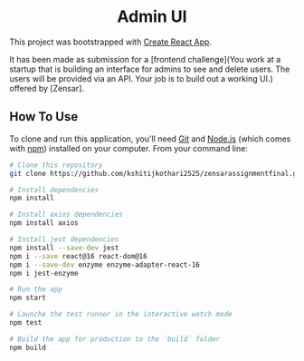 <h1 align="center">Admin UI</h1>

This project was bootstrapped with [Create React App](https://github.com/facebook/create-react-app).

It has been made as submission for a [frontend challenge](You work at a startup that is building an interface for admins to see and delete users. The users will be provided via an API. Your job is to build out a working UI.) offered by [Zensar].

## How To Use

To clone and run this application, you'll need [Git](https://github.com) and [Node.js](https://nodejs.org/en/download/) (which comes with [npm](http://npmjs.com)) installed on your computer. From your command line:

```bash
# Clone this repository
git clone https://github.com/kshitijkothari2525/zensarassignmentfinal.git

# Install dependencies
npm install

# Install axios dependencies
npm install axios

# Install jest dependencies
npm install --save-dev jest
npm i --save react@16 react-dom@16
npm i --save-dev enzyme enzyme-adapter-react-16
npm i jest-enzyme

# Run the app
npm start

# Launche the test runner in the interactive watch mode
npm test

# Build the app for production to the `build` folder
npm build
```
